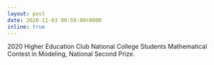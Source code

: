 ```yaml
---
layout: post
date: 2020-11-03 00:59:00+0800
inline: true
---
```


2020 Higher Education Club National College Students Mathematical Contest in Modeling, National Second Prize.
